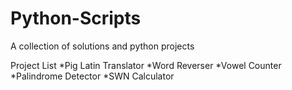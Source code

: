 # Python-Scripts
A collection of solutions and python projects

Project List
*Pig Latin Translator
*Word Reverser
*Vowel Counter
*Palindrome Detector
*SWN Calculator
